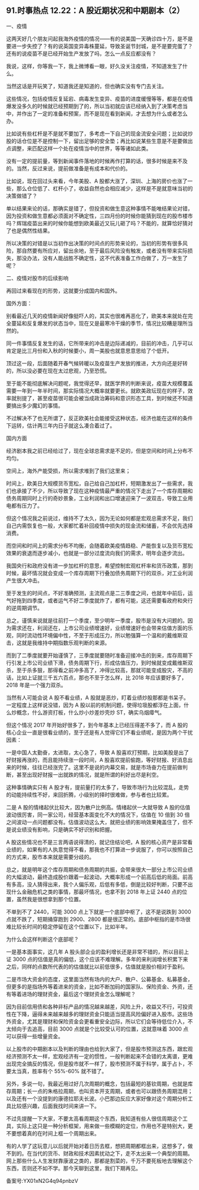 ## 91.时事热点 12.22：A 股近期状况和中期剧本（2） 
一、疫情


这两天好几个朋友问起我海外疫情的情况——有的说美国一天确诊四十万，是不是要进一步失控了？有的说英国变异毒株蔓延，导致圣诞节封城，是不是要完蛋了？还有的说疫苗不是已经开始生产发放了吗，怎么一点反应都没有？


我说，这样，你等我一下，我上微博看一眼，好久没关注疫情，不知道发生了什么。


当然这话是开玩笑了，知道我还是知道的，但也确实没有专门去关注。


这些情况，包括疫情反复延宕、病毒发生变异、疫苗的进度缓慢等等，都是在疫情爆发没多久的时候就已经预期到了的，所以当初就应该已经纳入到了决策考虑当中，并作出了一定的准备和预案，而不是现在看到新闻，才去想为什么或者怎么办。


比如说有些杠杆是不是就不要加了，多考虑一下自己的现金流安全问题；比如说炒股的话仓位是不是控制一下，留出足够的安全垫；再比如说某些生意是不是要做出点调整，来匹配这样一个处在疫情当中的世界，等等诸如此类。


没有一定的提前量，等到新闻事件落地的时候再作打算的话，很多时候是来不及的。当然，反过来说，提前做准备是有成本和代价的。


比如说，现在回过头来看，今年美股、A 股都大涨了，深圳、上海的房价也涨了一些，那么仓位低了、杠杆小了，收益自然也会相应减少，这样是不是就意味当初的决策做错了？


单以结果来论的话，那确实是错了，但投资和做生意这种事情不能唯结果论对错，因为投资和做生意都必须面对不确定性，三四月份的时候你能猜到现在的股市楼市吗？辉瑞疫苗出来的时候你能想到欧美最近又玩儿砸了吗？不能的，就算恰好猜对了也是偶然性结果。


所以决策的对错是以当初作出决策的时间点的形势来论的，当初的形势有很多风险，那自然要有所应对，留出余地，至于最后风险没有触发，或者没有带来实际损失，那没办法，没有人能战胜不确定性，这不代表准备工作白做了，万一发生了呢？


二、疫情对股市的后续影响


再回过来看现在的形势，这就要分成国内和国外。


国外方面：


别看最近几天的疫情新闻好像挺吓人的，其实也很难再恶化了，欧美本来就处在完全蔓延和反复爆发的状态当中，现在又是最寒冷干燥的季节，情况比较糟是理所当然的。


同一件事情反复发生的话，它所带来的冲击是边际递减的，目前的冲击，几乎可以肯定是比三月份和入秋的时候要小，周一美股也就意思意思给了个低开。


顶过这一段，后面随着开春气候转暖以及疫苗生产发放的推进，大方向还是好转的，所以没必要在现在太过悲观，乃至恐慌。


至于能不能彻底解决问题呢，我觉得还早，就医学界的判断来说，疫苗大规模覆盖需要一年到一年半时间，那实际情况大概率就要更长。就欧美政坛现在的样子，效率就别提了，甚至疫苗很可能会被当成政治筹码和意识形态工具，到时候还不知道要搞出多少魔幻的事情。


不过解决不了也无所谓了，反正欧美社会能接受这种状态，经济也能在这样的条件下运转，估计两三年内日子就这么凑合着过了。


国内方面


经济剧本我之前已经给过了，现在全球总需求是不足的，但是空间和时间上分布不均匀。


空间上，海外产能受损，所以需求堆到了我们这里来；


时间上，欧美日大规模货币宽松，自己给自己加杠杆，短期激发出了一些需求，我们也承接了不少，所以导致了现在这种疫情最严重的情况下走出了一个库存周期和债务周期同时上行的奇妙景象，工业利润和出口增速迎来了一波双击，导致工业用电都有压力了。


但这个情况我之前说过，维持不了太久，因为无论如何都是宏观总需求不足，我们自己内需恢复也一般，大家都忙着补回疫情中损失的现金流和储蓄，不会优先选择消费。


而空间和时间上的需求分布不均衡，会随着欧美疫情趋稳、产能恢复以及货币宽松效果的衰退而逐步减小，也就是一部分过度流向我们的需求，明年会逐步流出。


我国央行和政府没有进一步加杠杆的意思，希望控制宏观杠杆率和货币政策，那到时候，最坏情况就会变成一个库存周期下行叠加债务周期下行的双杀，对工业利润产生很大冲击。


至于发生的时间点，不好准确预测，主流观点是二三季度之间，也就年中前后，运气好拖到四季度，或者运气不好二季度就炸了，都有可能，这还需要看政府和央行的逆周期调节。


总之，谨慎来说就是往前打一个季度，至少明年一季度，股市是没有大问题的。因为需求还在，利润还在，上市公司业绩增速好，业绩增速好也会带来估值方面的乐观，同时流动性环境偏中性，不至于形成压力，所以勉强算一个温和的戴维斯双击，这就是我维持中期指数乐观判断的来源。


而到了二季度就要开始谨慎了，三季度就要随时准备迎接冲击的到来，库存周期下行引发上市公司业绩下滑，债务周期下行，形成估值压力，到时候就变成戴维斯双杀，至于杀多狠，那得看之前冲多高了，冲得比较高，那就可能变成股灾，不高的话，比如上证就三千五六百点，那也不至于怎么样，比 2018 年应该要好多了，2018 年是一个强力双杀。


当然有人可能会说 A 股不看业绩，A 股就是恶炒，盯着业绩炒股那都是书呆子。一定程度上这样说没错，因为 A 股以前的机制问题，使得垃圾股都浮在上面，什么炒概念，什么游资打板，什么炒小炒差炒壳炒 ST，确实乌烟瘴气。


但这个情况 2017 年开始好很多了，到今年基本上已经压得差不多了，而 A 股的核心企业一直是很看业绩的，至于还是有人觉得它们不看业绩呢，是因为两个干扰因素：


一是中国人太勤奋，太进取，太心急了，导致 A 股喜欢打预期，比如美股是出了好财报再涨的，而且能持续涨一段时间，A 股喜欢提前偷跑，等好财报、好消息出来的时候，往往已经涨完了。这里不是说的内幕交易，就是市场奋力在提前做判断，甚至出现好财报一出就跌的情况，就是所谓的利好出尽是利空。


这种事情确实只有 A 股才有，提前量打的太多了，导致市场行为比较混乱，走势的动能持续性不好，来回折腾，小级别的择时很难做，参与者也比较累。


二是 A 股的情绪起伏比较大，因为散户比例高。情绪起伏一大就导致 A 股的估值波动很厉害，同一家公司，经营基本面变化不大的情况下，估值在 10 倍到 30 倍之间波动一点问题都没有。估值波动这么大，就把业绩的影响效果掩盖住了，但不是说业绩没有影响，只是确实不好识别和把握。


A 股这些情况也不是三言两语说得清的，就记住结论吧，A 股的核心资产是非常看业绩的，如果有的人执意觉得不看，那我也不打算进一步说服了，你可以按照自己的方式来，股市本来就是需要分歧的。


总之，就是明年这个库存周期和债务周期的共振，会带来很大一部分上市公司业绩的大幅波动，最终造成股价跟着一起波动，大概率形成一个前高后低的局面。前高有多高，没人猜得出来，我个人偏乐观，后低有多低，倒是比较好判断，只要不出现什么金融危机之类的事情，那最坏情况，也拿不到 2018 年上证 2440 点的位置，虽然我是很想拿到那个位置。


不单到不了 2440，可能 3000 点上下就是一个底部中枢了，这不是说跌到 3000 点就不跌了，短期捅穿跑到 2900、2800 都是很正常的。底部中枢指的是市场很难比较长时间的稳定停留在这个位置以下，比如半年。


为什么会这样判断这个底部呢？


一是基本面事实，这几年 A 股头部企业的盈利增长还是非常不错的，所以目前上证 3000 点的估值是真的偏低，这个应该不难理解。多年的来利润增长积累下来之后，同样的点数所代表的的估值就比以前低很多，估值就是股价相对于盈利。


二是市场大资金的态度，这里面当然有场内的大户、散户、公募基金、私募基金，但更多的是指场外等着进来的资金，比如不断加码的国家队、保险资金、外资，还有等着进场的理财资金，最后这个理财资金怎么理解呢？


因为目前信用债和各种非标产品的情况越来越差，风险上升，收益又不行，可投资性在下降，逼得未来越来越多的理财资金只能适当提高风险偏好进入股市。这些场外资金，尤其是理财和保险资金会更看重安全边际，所以它们会等待低位介入，不太倾向于去追高，目前 3000 点就是个比较受认可的位置，这就意味着 3000 点可以获得一些增量资金。


以上股市的中期剧本以及判断的理由也给到大家了，但是股市预测这东西，跟宏观经济预测不太一样，宏观经济有一定的惯性，一般判断起来不会错的太离谱，更难出现完全搞反的情况，但是股市就不一样了，股市预测不属于科学，属于占卜，不要太当真，胜率有个 55%-60% 就不错了。


另外，多说一句，我最近用过好几次周期的概念，包括最短的基钦周期，也就是库存周期；长一点的朱格拉周期，也叫资本开支周期，或者也可以跟债务周期混用；以及还有一个没提到的康德拉耶夫长波。小巴那边反应大家好像对这个周期分析工具比较感兴趣，后面我找时间来讲一下。


不过先提醒一下大家，不要太高看周期这个东西，我知道有些人很信周期这个工具，实际上这只是一种分析框架，用来做一些模糊的定位，作用也不是特别大，更不要想着真的在时间上框一个周期出来。


有的人学了这玩意儿以后就开始对着日历去框，想把周期都框出来，这想多了，做不到的。在当代的货币、财政和技术因素扰动之下，走不太出来一个典型的周期。网上那些什么人生发财靠康波之类的，那都是割菜的，千万不要死板地去理解这个东西，否则还不如不学。那今天聊到这里，我们下期再见。


备案号:YX01xN2G4q94pnbzV

